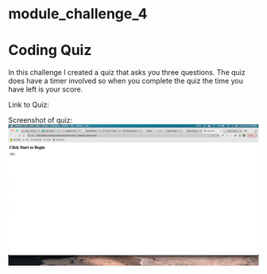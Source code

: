 # module_challenge_4
# Coding Quiz 

In this challenge I created a quiz that asks you three questions. The quiz does have a timer involved so when you complete the quiz the time you have left is your score. 

Link to Quiz: 

Screenshot of quiz: ![Alt text](<Screenshot 2023-07-25 at 9.06.19 PM (2).png>)